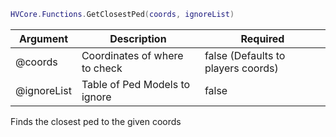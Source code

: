 ```lua
HVCore.Functions.GetClosestPed(coords, ignoreList)
```


| Argument | Description | Required |
| ----------- | ----------- | ----------- |
| @coords | Coordinates of where to check | false (Defaults to players coords) |
| @ignoreList | Table of Ped Models to ignore | false |

Finds the closest ped to the given coords